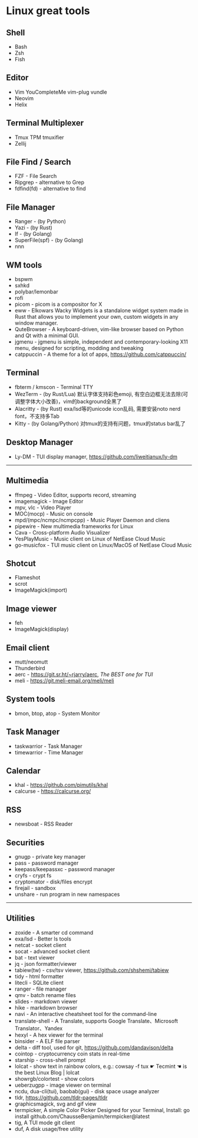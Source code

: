 # Linux great tools

## Shell
- Bash
- Zsh
- Fish

## Editor
- Vim
 YouCompleteMe
 vim-plug
 vundle
- Neovim
- Helix

## Terminal Multiplexer
- Tmux
 TPM
 tmuxifier
- Zellij

## File Find / Search
- FZF - File Search
- Ripgrep - alternative to Grep
- fdfind(fd) - alternative to find

## File Manager
- Ranger - (by Python)
- Yazi   - (by Rust)
- lf     - (by Golang)
- SuperFile(spf) - (by Golang)
- nnn

## WM tools
- bspwm
- sxhkd
- polybar/lemonbar
- rofi
- picom        - picom is a compositor for X
- eww          - Elkowars Wacky Widgets is a standalone widget system made in Rust that allows you to implement your own, custom widgets in any window manager.
- QuteBrowser  - A keyboard-driven, vim-like browser based on Python and Qt with a minimal GUI.
- jgmenu       - jgmenu is simple, independent and contemporary-looking X11 menu, designed for scripting, modding and tweaking
- catppuccin   - A theme for a lot of apps, https://github.com/catppuccin/

## Terminal
- fbterm / kmscon - Terminal TTY
- WezTerm   - (by Rust/Lua) 默认字体支持彩色emoji, 有空白边框无法去除(可调整字体大小改善)，vim的background全黑了
- Alacritty - (by Rust) exa/lsd等的unicode icon乱码, 需要安装noto nerd font，不支持多Tab
- Kitty     - (by Golang/Python) 对tmux的支持有问题，tmux的status bar乱了

## Desktop Manager
- Ly-DM     - TUI display manager, https://github.com/liweitianux/ly-dm

---

## Multimedia
- ffmpeg - Video Editor, supports record, streaming
- imagemagick - Image Editor
- mpv, vlc - Video Player
- MOC(mocp) - Music on console
- mpd/(mpc/ncmpc/ncmpcpp) - Music Player Daemon and cliens
- pipewire - New multimedia frameworks for Linux
- Cava - Cross-platform Audio Visualizer
- YesPlayMusic - Music client on Linux of NetEase Cloud Music
- go-musicfox - TUI music client on Linux/MacOS of NetEase Cloud Music

## Shotcut
- Flameshot
- scrot
- ImageMagick(import)

## Image viewer
- feh
- ImageMagick(display)

## Email client
- mutt/neomutt
- Thunderbird
- aerc - https://git.sr.ht/~rjarry/aerc, *The BEST one for TUI*
- meli - https://git.meli-email.org/meli/meli

## System tools
- bmon, btop, atop - System Monitor

## Task Manager
- taskwarrior - Task Manager
- timewarrior - Time Manager

## Calendar
- khal - https://github.com/pimutils/khal
- calcurse - https://calcurse.org/

## RSS
- newsboat - RSS Reader

## Securities
- gnugp - private key manager
- pass - password manager
- keepass/keepassxc  - password manager
- cryfs - crypt fs
- cryptomator - disk/files encrypt
- firejail - sandbox
- unshare - run program in new namespaces

---

## Utilities
- zoxide - A smarter cd command
- exa/lsd - Better ls tools
- netcat - socket client
- socat - advanced socket client
- bat - text viewer
- jq - json formatter/viewer
- tabiew(tw) - csv/tsv viewer, https://github.com/shshemi/tabiew
- tidy - html formatter
- litecli - SQLite client
- ranger - file manager
- qmv - batch rename files
- slides - markdown viewer
- hike - markdown browser
- navi - An interactive cheatsheet tool for the command-line
- translate-shell - A Translate, supports Google Translate、Microsoft Translator、Yandex
- hexyl - A hex viewer for the terminal
- binsider - A ELF file parser
- delta - diff tool, used for git, https://github.com/dandavison/delta
- cointop - cryptocurrency coin stats in real-time
- starship - cross-shell prompt
- lolcat - show text in rainbow colors, e.g.: cowsay -f tux ☛ Tecmint ☚ is the best Linux Blog | lolcat
- showrgb/colortest - show colors
- ueberzugpp - image viewer on terminal
- ncdu, dua-cli(tui), baobab(gui) - disk space usage analyzer
- tldr, https://github.com/tldr-pages/tldr
- graphicsmagick, svg and gif view
- termpicker, A simple Color Picker Designed for your Terminal, Install: go install github.com/ChausseBenjamin/termpicker@latest
- tig, A TUI mode git client
- duf, A disk usage/free utility
